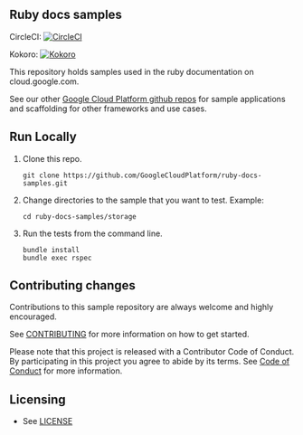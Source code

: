 ## Ruby docs samples

CircleCI: [![CircleCI](https://circleci.com/gh/GoogleCloudPlatform/ruby-docs-samples/tree/master.svg?style=svg)](https://circleci.com/gh/GoogleCloudPlatform/ruby-docs-samples/tree/master)

Kokoro: [![Kokoro](https://storage.googleapis.com/cloud-devrel-kokoro-resources/ruby/ruby-docs-samples/system_tests-ubuntu.png)](https://fusion.corp.google.com/projectanalysis/current/KOKORO/prod:cloud-devrel%2Fruby%2Fruby-docs-samples%2Fsystem_tests)

This repository holds samples used in the ruby documentation on
cloud.google.com.

See our other [Google Cloud Platform github
repos](https://github.com/GoogleCloudPlatform) for sample applications and
scaffolding for other frameworks and use cases.

## Run Locally
1. Clone this repo.
   ```
   git clone https://github.com/GoogleCloudPlatform/ruby-docs-samples.git
   ```

1. Change directories to the sample that you want to test. Example:
   ```
   cd ruby-docs-samples/storage
   ```

1. Run the tests from the command line.
   ```
   bundle install
   bundle exec rspec
   ```

## Contributing changes

Contributions to this sample repository are always welcome and highly encouraged.

See [CONTRIBUTING](CONTRIBUTING.md) for more information on how to get started.

Please note that this project is released with a Contributor Code of Conduct. By participating in this project you agree to abide by its terms. See [Code of Conduct](CODE_OF_CONDUCT.md) for more information.

## Licensing

* See [LICENSE](LICENSE)
